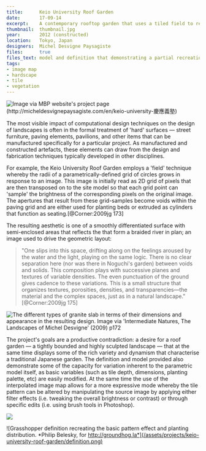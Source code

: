 ```yaml
---
title:      Keio University Roof Garden
date:       17-09-14
excerpt:    A contemporary rooftop garden that uses a tiled field to recreate natural planting patterns.
thumbnail:  thumbnail.jpg
year:       2012 (constructed)
location:   Tokyo, Japan
designers:  Michel Desvigne Paysagiste
files:      true
files_text: model and definition that demonstrating a partial recreation of this project
tags:
- image map
- hardscape
- tile
- vegetation
---
```


![*Image via MBP website's project page (http://micheldesvignepaysagiste.com/en/keio-university-慶應義塾)*](/assets/projects/keio-university-roof-garden/1.jpg)

The most visible impact of computational design techniques on the design of landscapes is often in the formal treatment of 'hard' surfaces — street furniture, paving elements, pavilions, and other items that can be manufactured specifically for a particular project. As manufactured and constructed artefacts, these elements can draw from the design and fabrication techniques typically developed in other disciplines.

For example, the Keio University Roof Garden employs a 'field' technique whereby the radii of a  parametrically-defined grid of circles grows in response to an image. This image is initially read as 2D grid of pixels that are then transposed on to the site model so that each grid point can 'sample' the brightness of the corresponding pixels on the original image. The apertures that result from these grid-samples become voids within the paving grid and are either used for planting beds or extruded as cylinders that function as seating.[@Corner:2009jg 173]

The resulting aesthetic is one of a smoothly differentiated surface with semi-enclosed areas that reflects the that form a braided river in plan; an image used to drive the geometric layout:

> "One slips into this space, drifting along on the feelings aroused by the water and the light, playing on the same logic. There is no clear separation here (nor was there in Noguchi's garden) between voids and solids. This composition plays with successive planes and textures of variable densities. The even punctuation of the ground gives cadence to these variations. This is a small structure that organizes textures, porosities, densities, and transparencies—the material and the complex spaces, just as in a natural landscape." [@Corner:2009jg 175]

![The different types of granite slab in terms of their dimensions and appearance in the resulting design. *Image via 'Intermediate Natures, The Landscapes of Michel Desvigne' (2009) p172*](/assets/projects/keio-university-roof-garden/2.jpg)

The project's goals are a productive contradiction: a desire for a roof garden — a tightly bounded and highly sculpted landscape — that at the same time displays some of the rich variety and dynamism that characterise a traditional Japanese garden. The definition and model provided also demonstrate some of the capacity for variation inherent to the parametric model itself, as basic variables (such as tile depth,  dimensions, planting palette, etc) are easily modified. At the same time the use of the interpolated image map allows for a more expressive mode whereby the tile pattern can be altered by manipulating the source image by applying either filter effects (i.e. tweaking the overall brightness or contrast) or through specific edits (i.e. using brush tools in Photoshop).

![](/assets/projects/keio-university-roof-garden/model.png)

![Grasshopper definition recreating the basic pattern effect and planting distribution. *Philip Belesky, for http://groundhog.la*](/assets/projects/keio-university-roof-garden/definition.png)
